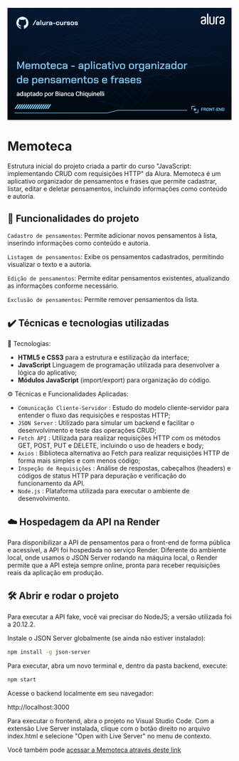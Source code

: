 ![Thumbnail](./Front-end-Memoteca%20-%20aplicativo%20organizador%20de%20pensamentos%20e%20frases.png)

# Memoteca

Estrutura inicial do projeto criada a partir do curso "JavaScript: implementando CRUD com requisições HTTP" da Alura. Memoteca é um aplicativo organizador de pensamentos e frases que permite cadastrar, listar, editar e deletar pensamentos, incluindo informações como conteúdo e autoria.

## 🔨 Funcionalidades do projeto

`Cadastro de pensamentos`: Permite adicionar novos pensamentos à lista, inserindo informações como conteúdo e autoria.

`Listagem de pensamentos`: Exibe os pensamentos cadastrados, permitindo visualizar o texto e a autoria.

`Edição de pensamentos`: Permite editar pensamentos existentes, atualizando as informações conforme necessário.

`Exclusão de pensamentos`: Permite remover pensamentos da lista.

## ✔️ Técnicas e tecnologias utilizadas

🧪 Tecnologias:
- **HTML5 e CSS3** para a estrutura e estilização da interface;
- **JavaScript** Linguagem de programação utilizada para desenvolver a lógica do aplicativo;
- **Módulos JavaScript** (import/export) para organização do código.

⚙️ Técnicas e Funcionalidades Aplicadas:
- `Comunicação Cliente-Servidor` : Estudo do modelo cliente-servidor para entender o fluxo das requisições e respostas HTTP;
- `JSON Server` : Utilizado para simular um backend e facilitar o desenvolvimento e teste das operações CRUD;
- `Fetch API` : Utilizada para realizar requisições HTTP com os métodos GET, POST, PUT e DELETE, incluindo o uso de headers e body;
- `Axios` : Biblioteca alternativa ao Fetch para realizar requisições HTTP de forma mais simples e com menos código;
- `Inspeção de Requisições` : Análise de respostas, cabeçalhos (headers) e códigos de status HTTP para depuração e verificação do funcionamento da API.
- `Node.js` : Plataforma utilizada para executar o ambiente de desenvolvimento.

## ☁️ Hospedagem da API na Render

Para disponibilizar a API de pensamentos para o front-end de forma pública e acessível, a API foi hospedada no serviço Render. Diferente do ambiente local, onde usamos o JSON Server rodando na máquina local, o Render permite que a API esteja sempre online, pronta para receber requisições reais da aplicação em produção.

## 🛠️ Abrir e rodar o projeto

Para executar a API fake, você vai precisar do NodeJS; a versão utilizada foi a 20.12.2.

Instale o JSON Server globalmente (se ainda não estiver instalado):

```bash
npm install -g json-server
```

Para executar, abra um novo terminal e, dentro da pasta backend, execute:

```bash
npm start
```

Acesse o backend localmente em seu navegador:

http://localhost:3000

Para executar o frontend, abra o projeto no Visual Studio Code. Com a extensão Live Server instalada, clique com o botão direito no arquivo index.html e selecione "Open with Live Server" no menu de contexto.

Você também pode [ acessar a Memoteca através deste link](https://fokus-delta-five.vercel.app/)
